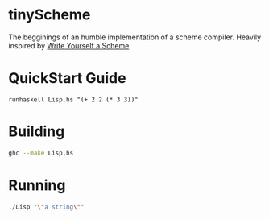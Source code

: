 # tinyScheme

The begginings of an humble implementation of a scheme compiler.
Heavily inspired by
[Write Yourself a Scheme](https://en.wikibooks.org/wiki/Write_Yourself_a_Scheme_in_48_Hours).

# QuickStart Guide
``runhaskell Lisp.hs "(+ 2 2 (* 3 3))"``

# Building

```bash
ghc --make Lisp.hs
```

# Running

```bash
./Lisp "\"a string\""
```
